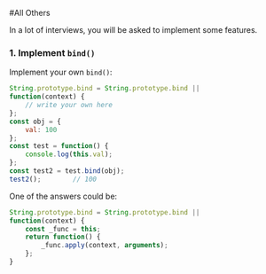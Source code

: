 #All Others

In a lot of interviews, you will be asked to implement some features.

### 1. Implement `bind()`
Implement your own `bind()`:
```js
String.prototype.bind = String.prototype.bind ||
function(context) {
    // write your own here
};
const obj = {
    val: 100
};
const test = function() {
    console.log(this.val);
};
const test2 = test.bind(obj);
test2();        // 100
```
One of the answers could be:
```js
String.prototype.bind = String.prototype.bind ||
function(context) {
    const _func = this;
    return function() {
        _func.apply(context, arguments);
    };
}
```